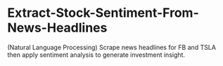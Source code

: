# Extract-Stock-Sentiment-From-News-Headlines
(Natural Language Processing) Scrape news headlines for FB and TSLA then apply sentiment analysis to generate investment insight.
